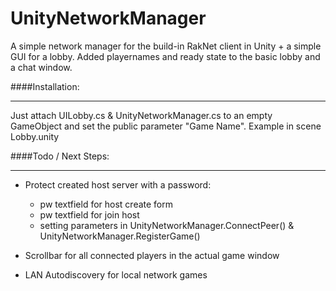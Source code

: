 UnityNetworkManager
===================

A simple network manager for the build-in RakNet client in Unity + a simple GUI for a lobby.
Added playernames and ready state to the basic lobby and a chat window. 

####Installation:
***
Just attach UILobby.cs & UnityNetworkManager.cs to an empty GameObject and set the public parameter "Game Name". 
Example in scene Lobby.unity

####Todo / Next Steps:
***
- Protect created host server with a password:
  - pw textfield for host create form
  - pw textfield for join host 
  - setting parameters in UnityNetworkManager.ConnectPeer() & UnityNetworkManager.RegisterGame()

- Scrollbar for all connected players in the actual game window

- LAN Autodiscovery for local network games
